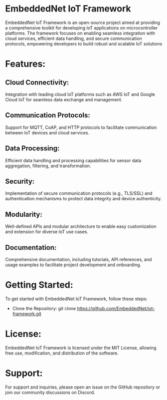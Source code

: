 # EmbeddedNet IoT Framework
EmbeddedNet IoT Framework is an open-source project aimed at providing a comprehensive toolkit for developing IoT applications on microcontroller platforms. The framework focuses on enabling seamless integration with cloud services, efficient data handling, and secure communication protocols, empowering developers to build robust and scalable IoT solutions

# Features:
## Cloud Connectivity: 
Integration with leading cloud IoT platforms such as AWS IoT and Google Cloud IoT for seamless data exchange and management.

## Communication Protocols: 
Support for MQTT, CoAP, and HTTP protocols to facilitate communication between IoT devices and cloud services.
## Data Processing: 
Efficient data handling and processing capabilities for sensor data aggregation, filtering, and transformation.

## Security: 
Implementation of secure communication protocols (e.g., TLS/SSL) and authentication mechanisms to protect data integrity and device authenticity.

## Modularity: 
Well-defined APIs and modular architecture to enable easy customization and extension for diverse IoT use cases.

## Documentation: 
Comprehensive documentation, including tutorials, API references, and usage examples to facilitate project development and onboarding.

# Getting Started:
To get started with EmbeddedNet IoT Framework, follow these steps:

- Clone the Repository:
  git clone https://github.com/EmbeddedNet/iot-framework.git

# License:
EmbeddedNet IoT Framework is licensed under the MIT License, allowing free use, modification, and distribution of the software.

# Support:
For support and inquiries, please open an issue on the GitHub repository or join our community discussions on Discord.
